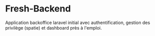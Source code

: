 # Fresh-Backend
Application backoffice laravel initial avec authentification, gestion des privilège (spatie) et dashboard près à l'emploi. 
